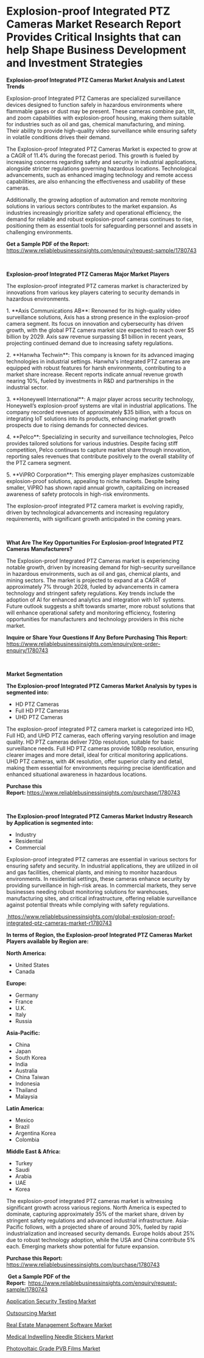 <p><h1>Explosion-proof Integrated PTZ Cameras Market Research Report Provides Critical Insights that can help Shape Business Development and Investment Strategies</h1></p><p><strong>Explosion-proof Integrated PTZ Cameras Market Analysis and Latest Trends</strong></p>
<p><p>Explosion-proof Integrated PTZ Cameras are specialized surveillance devices designed to function safely in hazardous environments where flammable gases or dust may be present. These cameras combine pan, tilt, and zoom capabilities with explosion-proof housing, making them suitable for industries such as oil and gas, chemical manufacturing, and mining. Their ability to provide high-quality video surveillance while ensuring safety in volatile conditions drives their demand.</p><p>The Explosion-proof Integrated PTZ Cameras Market is expected to grow at a CAGR of 11.4% during the forecast period. This growth is fueled by increasing concerns regarding safety and security in industrial applications, alongside stricter regulations governing hazardous locations. Technological advancements, such as enhanced imaging technology and remote access capabilities, are also enhancing the effectiveness and usability of these cameras. </p><p>Additionally, the growing adoption of automation and remote monitoring solutions in various sectors contributes to the market expansion. As industries increasingly prioritize safety and operational efficiency, the demand for reliable and robust explosion-proof cameras continues to rise, positioning them as essential tools for safeguarding personnel and assets in challenging environments.</p></p>
<p><strong>Get a Sample PDF of the Report:&nbsp;</strong> <a href="https://www.reliablebusinessinsights.com/enquiry/request-sample/1780743?utm_campaign=1113&utm_medium=2&utm_source=Github&utm_content=ia&utm_term=20122024&utm_id=explosion-proof-integrated-ptz-cameras">https://www.reliablebusinessinsights.com/enquiry/request-sample/1780743</a></p>
<p>&nbsp;</p>
<p><strong>Explosion-proof Integrated PTZ Cameras Major Market Players</strong></p>
<p><p>The explosion-proof integrated PTZ cameras market is characterized by innovations from various key players catering to security demands in hazardous environments. </p><p>1. **Axis Communications AB**: Renowned for its high-quality video surveillance solutions, Axis has a strong presence in the explosion-proof camera segment. Its focus on innovation and cybersecurity has driven growth, with the global PTZ camera market size expected to reach over $5 billion by 2029. Axis saw revenue surpassing $1 billion in recent years, projecting continued demand due to increasing safety regulations.</p><p>2. **Hanwha Techwin**: This company is known for its advanced imaging technologies in industrial settings. Hanwha's integrated PTZ cameras are equipped with robust features for harsh environments, contributing to a market share increase. Recent reports indicate annual revenue growth nearing 10%, fueled by investments in R&D and partnerships in the industrial sector.</p><p>3. **Honeywell International**: A major player across security technology, Honeywell’s explosion-proof systems are vital in industrial applications. The company recorded revenues of approximately $35 billion, with a focus on integrating IoT solutions into its products, enhancing market growth prospects due to rising demands for connected devices.</p><p>4. **Pelco**: Specializing in security and surveillance technologies, Pelco provides tailored solutions for various industries. Despite facing stiff competition, Pelco continues to capture market share through innovation, reporting sales revenues that contribute positively to the overall stability of the PTZ camera segment.</p><p>5. **ViPRO Corporation**: This emerging player emphasizes customizable explosion-proof solutions, appealing to niche markets. Despite being smaller, ViPRO has shown rapid annual growth, capitalizing on increased awareness of safety protocols in high-risk environments.</p><p>The explosion-proof integrated PTZ camera market is evolving rapidly, driven by technological advancements and increasing regulatory requirements, with significant growth anticipated in the coming years.</p></p>
<p>&nbsp;</p>
<p><strong>What Are The Key Opportunities For Explosion-proof Integrated PTZ Cameras Manufacturers?</strong></p>
<p><p>The Explosion-proof Integrated PTZ Cameras market is experiencing notable growth, driven by increasing demand for high-security surveillance in hazardous environments, such as oil and gas, chemical plants, and mining sectors. The market is projected to expand at a CAGR of approximately 7% through 2028, fueled by advancements in camera technology and stringent safety regulations. Key trends include the adoption of AI for enhanced analytics and integration with IoT systems. Future outlook suggests a shift towards smarter, more robust solutions that will enhance operational safety and monitoring efficiency, fostering opportunities for manufacturers and technology providers in this niche market.</p></p>
<p><strong>Inquire or Share Your Questions If Any Before Purchasing This Report:</strong> <a href="https://www.reliablebusinessinsights.com/enquiry/pre-order-enquiry/1780743?utm_campaign=1113&utm_medium=2&utm_source=Github&utm_content=ia&utm_term=20122024&utm_id=explosion-proof-integrated-ptz-cameras">https://www.reliablebusinessinsights.com/enquiry/pre-order-enquiry/1780743</a></p>
<p>&nbsp;</p>
<p><strong>Market Segmentation</strong></p>
<p><strong>The Explosion-proof Integrated PTZ Cameras Market Analysis by types is segmented into:</strong></p>
<p><ul><li>HD PTZ Cameras</li><li>Full HD PTZ Cameras</li><li>UHD PTZ Cameras</li></ul></p>
<p><p>The explosion-proof integrated PTZ camera market is categorized into HD, Full HD, and UHD PTZ cameras, each offering varying resolution and image quality. HD PTZ cameras deliver 720p resolution, suitable for basic surveillance needs. Full HD PTZ cameras provide 1080p resolution, ensuring clearer images and more detail, ideal for critical monitoring applications. UHD PTZ cameras, with 4K resolution, offer superior clarity and detail, making them essential for environments requiring precise identification and enhanced situational awareness in hazardous locations.</p></p>
<p><strong>Purchase this Report:&nbsp;</strong><a href="https://www.reliablebusinessinsights.com/purchase/1780743?utm_campaign=1113&utm_medium=2&utm_source=Github&utm_content=ia&utm_term=20122024&utm_id=explosion-proof-integrated-ptz-cameras">https://www.reliablebusinessinsights.com/purchase/1780743</a></p>
<p>&nbsp;</p>
<p><strong>The Explosion-proof Integrated PTZ Cameras Market Industry Research by Application is segmented into:</strong></p>
<p><ul><li>Industry</li><li>Residential</li><li>Commercial</li></ul></p>
<p><p>Explosion-proof integrated PTZ cameras are essential in various sectors for ensuring safety and security. In industrial applications, they are utilized in oil and gas facilities, chemical plants, and mining to monitor hazardous environments. In residential settings, these cameras enhance security by providing surveillance in high-risk areas. In commercial markets, they serve businesses needing robust monitoring solutions for warehouses, manufacturing sites, and critical infrastructure, offering reliable surveillance against potential threats while complying with safety regulations.</p></p>
<p><a href="https://www.reliablebusinessinsights.com/global-explosion-proof-integrated-ptz-cameras-market-r1780743?utm_campaign=1113&utm_medium=2&utm_source=Github&utm_content=ia&utm_term=20122024&utm_id=explosion-proof-integrated-ptz-cameras">&nbsp;https://www.reliablebusinessinsights.com/global-explosion-proof-integrated-ptz-cameras-market-r1780743</a></p>
<p><strong>In terms of Region, the Explosion-proof Integrated PTZ Cameras Market Players available by Region are:</strong></p>
<p>
    <p> <strong> North America: </strong>
        <ul>
            <li>United States</li>
            <li>Canada</li>
        </ul>
        </p> 
    <p> <strong> Europe: </strong>
        <ul>
            <li>Germany</li>
            <li>France</li>
            <li>U.K.</li>
            <li>Italy</li>
            <li>Russia</li>
        </ul>
        </p> 
    <p> <strong> Asia-Pacific: </strong>
        <ul>
            <li>China</li>
            <li>Japan</li>
            <li>South Korea</li>
            <li>India</li>
            <li>Australia</li>
            <li>China Taiwan</li>
            <li>Indonesia</li>
            <li>Thailand</li>
            <li>Malaysia</li>
        </ul>
        </p> 
    <p> <strong> Latin America: </strong>
        <ul>
            <li>Mexico</li>
            <li>Brazil</li>
            <li>Argentina Korea</li>
            <li>Colombia</li>
        </ul>
        </p> 
    <p> <strong> Middle East & Africa: </strong>
        <ul>
            <li>Turkey</li>
            <li>Saudi</li>
            <li>Arabia</li>
            <li>UAE</li>
            <li>Korea</li>
        </ul>
    </p>
    </p>
<p><p>The explosion-proof integrated PTZ cameras market is witnessing significant growth across various regions. North America is expected to dominate, capturing approximately 35% of the market share, driven by stringent safety regulations and advanced industrial infrastructure. Asia-Pacific follows, with a projected share of around 30%, fueled by rapid industrialization and increased security demands. Europe holds about 25% due to robust technology adoption, while the USA and China contribute 5% each. Emerging markets show potential for future expansion.</p></p>
<p><strong>Purchase this Report: </strong><a href="https://www.reliablebusinessinsights.com/purchase/1780743?utm_campaign=1113&utm_medium=2&utm_source=Github&utm_content=ia&utm_term=20122024&utm_id=explosion-proof-integrated-ptz-cameras">https://www.reliablebusinessinsights.com/purchase/1780743</a></p>
<p>&nbsp;<strong>Get a Sample PDF of the Report:&nbsp;&nbsp;</strong><a href="https://www.reliablebusinessinsights.com/enquiry/request-sample/1780743?utm_campaign=1113&utm_medium=2&utm_source=Github&utm_content=ia&utm_term=20122024&utm_id=explosion-proof-integrated-ptz-cameras">https://www.reliablebusinessinsights.com/enquiry/request-sample/1780743</a></p>
<p><strong></strong></p>
<p><p><a href="https://www.linkedin.com/pulse/projected-growth-application-security-testing-market-size-e7fne?utm_campaign=1113&utm_medium=2&utm_source=Github&utm_content=ia&utm_term=20122024&utm_id=explosion-proof-integrated-ptz-cameras">Application Security Testing Market</a></p><p><a href="https://www.linkedin.com/pulse/insightson-outsourcing-market-examining-markets-progress-x9hye?utm_campaign=1113&utm_medium=2&utm_source=Github&utm_content=ia&utm_term=20122024&utm_id=explosion-proof-integrated-ptz-cameras">Outsourcing Market</a></p><p><a href="https://www.linkedin.com/pulse/real-estate-management-software-market-investigation-industry-xgwhc?utm_campaign=1113&utm_medium=2&utm_source=Github&utm_content=ia&utm_term=20122024&utm_id=explosion-proof-integrated-ptz-cameras">Real Estate Management Software Market</a></p><p><a href="https://github.com/princessbartram3/Market-Research-Report-List-1/blob/main/medical-indwelling-needle-stickers-market.md?utm_campaign=1113&utm_medium=2&utm_source=Github&utm_content=ia&utm_term=20122024&utm_id=explosion-proof-integrated-ptz-cameras">Medical Indwelling Needle Stickers Market</a></p><p><a href="https://github.com/edacruz6/Market-Research-Report-List-1/blob/main/photovoltaic-grade-pvb-films-market.md?utm_campaign=1113&utm_medium=2&utm_source=Github&utm_content=ia&utm_term=20122024&utm_id=explosion-proof-integrated-ptz-cameras">Photovoltaic Grade PVB Films Market</a></p></p>